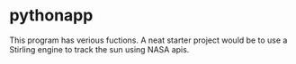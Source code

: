 # pythonapp
This program has verious fuctions. A neat starter project would be to use a Stirling engine to track the sun using NASA apis. 
